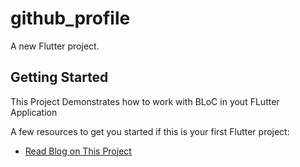 # github_profile

A new Flutter project.

## Getting Started

This Project Demonstrates how to work with BLoC in yout FLutter Application

A few resources to get you started if this is your first Flutter project:

- [Read Blog on This Project](https://flutter.dev/docs/get-started/codelab)
